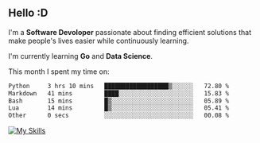 ## Hello :D

I'm a **Software Devoloper** passionate about finding efficient solutions that make people's lives easier while continuously learning. 

I'm currently learning **Go** and **Data Science**.

This month I spent my time on: 
<!--START_SECTION:waka-->

```txt
Python     3 hrs 10 mins   ██████████████████▒░░░░░░   72.80 %
Markdown   41 mins         ████░░░░░░░░░░░░░░░░░░░░░   15.83 %
Bash       15 mins         █▒░░░░░░░░░░░░░░░░░░░░░░░   05.89 %
Lua        14 mins         █▒░░░░░░░░░░░░░░░░░░░░░░░   05.41 %
Other      0 secs          ░░░░░░░░░░░░░░░░░░░░░░░░░   00.08 %
```

<!--END_SECTION:waka-->

[![My Skills](https://skillicons.dev/icons?i=dotnet,py,selenium,html,css,js,jquery,linux,c,md)](https://skillicons.dev)
